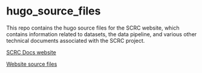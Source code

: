 # hugo_source_files

This repo contains the hugo source files for the SCRC website, which contains information related to datasets, the data pipeline, and various other technical documents associated with the SCRC project.

[SCRC Docs website](https://github.com/ScottishCovidResponse/ScottishCovidResponse.github.io)

[Website source files](https://github.com/ScottishCovidResponse/ScottishCovidResponse.github.io)
